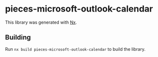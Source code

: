 # pieces-microsoft-outlook-calendar

This library was generated with [Nx](https://nx.dev).

## Building

Run `nx build pieces-microsoft-outlook-calendar` to build the library.
